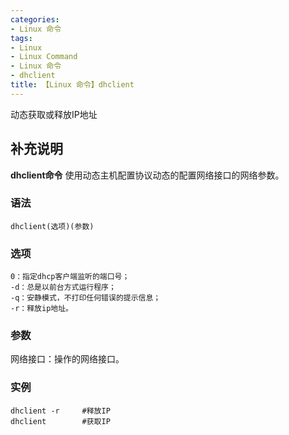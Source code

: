 ```yaml
---
categories:
- Linux 命令
tags:
- Linux
- Linux Command
- Linux 命令
- dhclient
title: 【Linux 命令】dhclient
---
```


动态获取或释放IP地址

## 补充说明

**dhclient命令** 使用动态主机配置协议动态的配置网络接口的网络参数。

###  语法

```shell
dhclient(选项)(参数)
```

###  选项

```shell
0：指定dhcp客户端监听的端口号；
-d：总是以前台方式运行程序；
-q：安静模式，不打印任何错误的提示信息；
-r：释放ip地址。
```

###  参数

网络接口：操作的网络接口。

###  实例

```shell
dhclient -r     #释放IP
dhclient        #获取IP
```


<!-- Linux命令行搜索引擎：https://jaywcjlove.github.io/linux-command/ -->